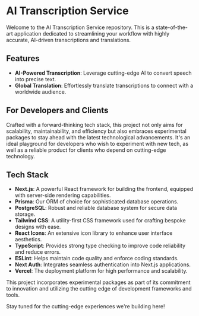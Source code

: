# AI Transcription Service

Welcome to the AI Transcription Service repository. This is a state-of-the-art application dedicated to streamlining your workflow with highly accurate, AI-driven transcriptions and translations.

## Features

- **AI-Powered Transcription**: Leverage cutting-edge AI to convert speech into precise text.
- **Global Translation**: Effortlessly translate transcriptions to connect with a worldwide audience.

## For Developers and Clients

Crafted with a forward-thinking tech stack, this project not only aims for scalability, maintainability, and efficiency but also embraces experimental packages to stay ahead with the latest technological advancements. It's an ideal playground for developers who wish to experiment with new tech, as well as a reliable product for clients who depend on cutting-edge technology.

## Tech Stack

- **Next.js**: A powerful React framework for building the frontend, equipped with server-side rendering capabilities.
- **Prisma**: Our ORM of choice for sophisticated database operations.
- **PostgreSQL**: Robust and reliable database system for secure data storage.
- **Tailwind CSS**: A utility-first CSS framework used for crafting bespoke designs with ease.
- **React Icons**: An extensive icon library to enhance user interface aesthetics.
- **TypeScript**: Provides strong type checking to improve code reliability and reduce errors.
- **ESLint**: Helps maintain code quality and enforce coding standards.
- **Next Auth**: Integrates seamless authentication into Next.js applications.
- **Vercel**: The deployment platform for high performance and scalability.

This project incorporates experimental packages as part of its commitment to innovation and utilizing the cutting edge of development frameworks and tools. 

Stay tuned for the cutting-edge experiences we're building here!
